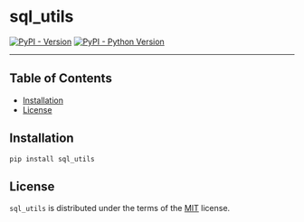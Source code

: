 # sql_utils

[![PyPI - Version](https://img.shields.io/pypi/v/sql-utils.svg)](https://pypi.org/project/sql-utils)
[![PyPI - Python Version](https://img.shields.io/pypi/pyversions/sql-utils.svg)](https://pypi.org/project/sql-utils)

-----

## Table of Contents

- [Installation](#installation)
- [License](#license)

## Installation

```console
pip install sql_utils
```

## License

`sql_utils` is distributed under the terms of the [MIT](https://spdx.org/licenses/MIT.html) license.
